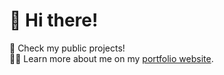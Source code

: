 # 👋 Hi there!  

🚀 Check my public projects!  
👨‍💻 Learn more about me on my [portfolio website](https://santeriora.com/).  
